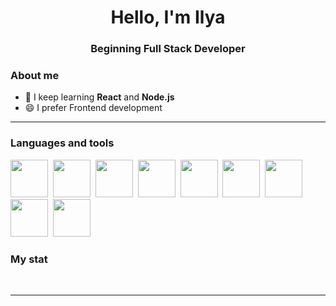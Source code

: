 <div id="header" align="center">
    <h1>Hello, I'm Ilya</h1>
    <h3>Beginning Full Stack Developer</h3>
</div>


### About me

- 🧐 I keep learning **React** and **Node.js**
- 😄 I prefer Frontend development


---

### Languages and tools

<img src="https://cdn.jsdelivr.net/gh/devicons/devicon/icons/react/react-original.svg" width="60" height="60"/>&nbsp;
<img src="https://cdn.jsdelivr.net/gh/devicons/devicon/icons/nodejs/nodejs-original.svg" width="60" height="60"/>&nbsp;
<img src="https://cdn.jsdelivr.net/gh/devicons/devicon/icons/postgresql/postgresql-original.svg" width="60" height="60"/>&nbsp;
<img src="https://cdn.jsdelivr.net/gh/devicons/devicon/icons/javascript/javascript-original.svg" width="60" height="60"/>&nbsp;
<img src="https://cdn.jsdelivr.net/gh/devicons/devicon/icons/express/express-original-wordmark.svg" width="60" height="60"/>&nbsp;
<img src="https://cdn.jsdelivr.net/gh/devicons/devicon/icons/sass/sass-original.svg" width="60" height="60"/>&nbsp;
<img src="https://cdn.jsdelivr.net/gh/devicons/devicon/icons/git/git-original.svg" width="60" height="60"/>&nbsp;
<img src="https://cdn.jsdelivr.net/gh/devicons/devicon/icons/sequelize/sequelize-original.svg" width="60" height="60"/>&nbsp;
<img src="https://cdn.jsdelivr.net/gh/devicons/devicon/icons/html5/html5-original.svg" width="60" height="60"/>&nbsp;


### My stat

<div id="stat" align="center">
    <img src="https://github-profile-summary-cards.vercel.app/api/cards/profile-details?username=Ilyakor657&theme=github_dark" alt=""/>
    <img src="https://github-profile-summary-cards.vercel.app/api/cards/most-commit-language?username=Ilyakor657&theme=github_dark" alt=""/>
    <img src="https://github-profile-summary-cards.vercel.app/api/cards/stats?username=Ilyakor657&theme=github_dark" alt=""/>
</div>

---
